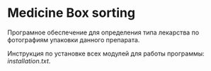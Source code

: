 # Medicine Box sorting

Програмное обеспечение для определения типа лекарства по фотографиям упаковки данного препарата.

Инструкция по установке всех модулей для работы программы: *installation.txt*.